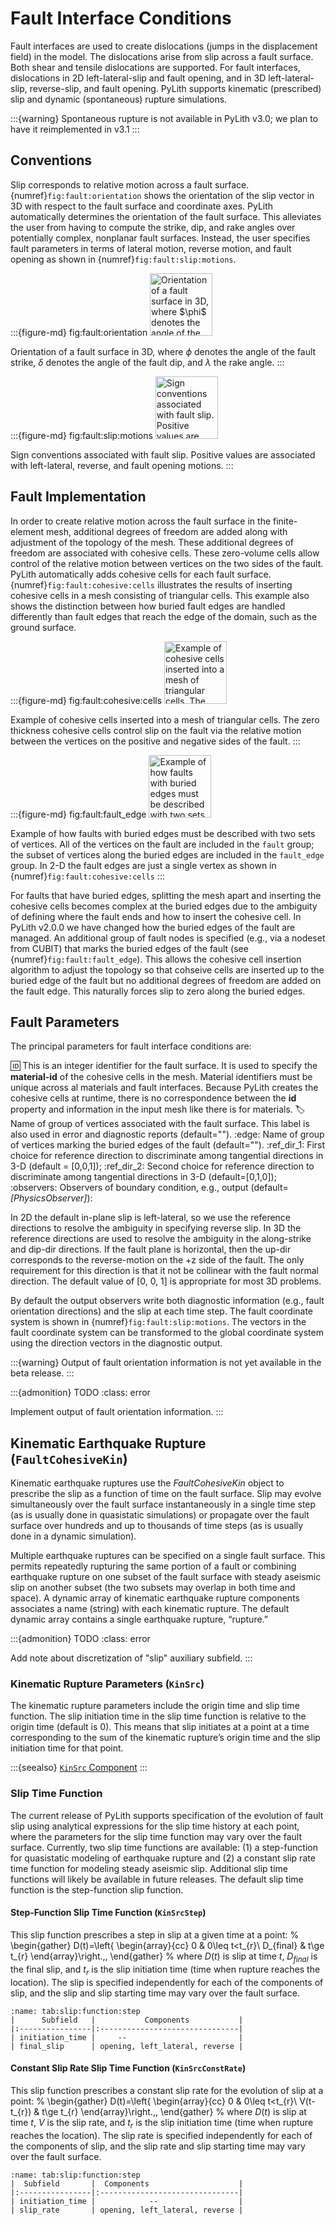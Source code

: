 # Fault Interface Conditions

Fault interfaces are used to create dislocations (jumps in the displacement field) in the model.
The dislocations arise from slip across a fault surface.
Both shear and tensile dislocations are supported.
For fault interfaces, dislocations in 2D left-lateral-slip and fault opening, and in 3D left-lateral-slip, reverse-slip, and fault opening.
PyLith supports kinematic (prescribed) slip and dynamic (spontaneous) rupture simulations.

:::{warning}
Spontaneous rupture is not available in PyLith v3.0; we plan to have it reimplemented in v3.1
:::

## Conventions

Slip corresponds to relative motion across a fault surface.
{numref}`fig:fault:orientation` shows the orientation of the slip vector in 3D with respect to the fault surface and coordinate axes.
PyLith automatically determines the orientation of the fault surface.
This alleviates the user from having to compute the strike, dip, and rake angles over potentially complex, nonplanar fault surfaces.
Instead, the user specifies fault parameters in terms of lateral motion, reverse motion, and fault opening as shown in {numref}`fig:fault:slip:motions`.

:::{figure-md} fig:fault:orientation
<img src="figs/faultOrientation.*" alt="Orientation of a fault surface in 3D, where $\phi$ denotes the angle of the fault strike, $\delta$ denotes the angle of the fault dip, and $\lambda$ the rake angle." width="100px"/>


Orientation of a fault surface in 3D, where <span class="math inline"><em>&#x3D5;</em></span> denotes the angle of the fault strike, <span class="math inline"><em>&#x3B4;</em></span> denotes the angle of the fault dip, and <span class="math inline"><em>&#x3BB;</em></span> the rake angle.
:::

:::{figure-md} fig:fault:slip:motions
<img src="figs/slipmotions.*" alt="Sign conventions associated with fault slip. Positive values are associated with left-lateral, reverse, and fault opening motions." width="100px"/>

Sign conventions associated with fault slip. Positive values are associated with left-lateral, reverse, and fault opening motions.
:::

## Fault Implementation

In order to create relative motion across the fault surface in the finite-element mesh, additional degrees of freedom are added along with adjustment of the topology of the mesh.
These additional degrees of freedom are associated with cohesive cells.
These zero-volume cells allow control of the relative motion between vertices on the two sides of the fault.
PyLith automatically adds cohesive cells for each fault surface.
{numref}`fig:fault:cohesive:cells` illustrates the results of inserting cohesive cells in a mesh consisting of triangular cells.
This example also shows the distinction between how buried fault edges are handled differently than fault edges that reach the edge of the domain, such as the ground surface.

:::{figure-md} fig:fault:cohesive:cells
<img src="figs/cohesivecell.*" alt="Example of cohesive cells inserted into a mesh of triangular cells. The zero thickness cohesive cells control slip on the fault via the relative motion between the vertices on the positive and negative sides of the fault." width="100px" />

Example of cohesive cells inserted into a mesh of triangular cells. The zero thickness cohesive cells control slip on the fault via the relative motion between the vertices on the positive and negative sides of the fault.
:::

:::{figure-md} fig:fault:fault_edge
<img src="figs/faultEdge.*" alt="Example of how faults with buried edges must be described with two sets of vertices. All of the vertices on the fault are included in the `fault` group; the subset of vertices along the buried edges are included in the `fault_edge` group. In 2-D the fault edges are just a single vertex as shown in {numref}`fig:fault:cohesive:cells`." width="100px"/>

Example of how faults with buried edges must be described with two sets of vertices. All of the vertices on the fault are included in the `fault` group; the subset of vertices along the buried edges are included in the `fault_edge` group. In 2-D the fault edges are just a single vertex as shown in {numref}`fig:fault:cohesive:cells`
:::

For faults that have buried edges, splitting the mesh apart and inserting the cohesive cells becomes complex at the buried edges due to the ambiguity of defining where the fault ends and how to insert the cohesive cell.
In PyLith v2.0.0 we have changed how the buried edges of the fault are managed.
An additional group of fault nodes is specified (e.g., via a nodeset from CUBIT) that marks the buried edges of the fault (see {numref}`fig:fault:fault_edge`).
This allows the cohesive cell insertion algorithm to adjust the topology so that cohseive cells are inserted up to the buried edge of the fault but no additional degrees of freedom are added on the fault edge.
This naturally forces slip to zero along the buried edges.

## Fault Parameters

The principal parameters for fault interface conditions are:

:id: This is an integer identifier for the fault surface. It is used to specify the **material-id** of the cohesive cells in the mesh. Material identifiers must be unique across al materials and fault interfaces. Because PyLith creates the cohesive cells at runtime, there is no correspondence between the **id** property and information in the input mesh like there is for materials.
:label: Name of group of vertices associated with the fault surface. This label is also used in error and diagnostic reports (default="").
:edge: Name of group of vertices marking the buried edges of the fault (default="").
:ref_dir_1: First choice for reference direction to discriminate among tangential directions in 3-D (default = [0,0,1]);
:ref_dir_2: Second choice for reference direction to discriminate among tangential directions in 3-D (default=[0,1,0]);
:observers: Observers of boundary condition, e.g., output (default=*[PhysicsObserver]*):

In 2D the default in-plane slip is left-lateral, so we use the reference directions to resolve the ambiguity in specifying reverse slip.
In 3D the reference directions are used to resolve the ambiguity in the along-strike and dip-dir directions.
If the fault plane is horizontal, then the up-dir corresponds to the reverse-motion on the +z side of the fault.
The only requirement for this direction is that it not be collinear with the fault normal direction.
The default value of [0, 0, 1] is appropriate for most 3D problems.

By default the output observers write both diagnostic information (e.g., fault orientation directions) and the slip at each time step.
The fault coordinate system is shown in {numref}`fig:fault:slip:motions`.
The vectors in the fault coordinate system can be transformed to the global coordinate system using the direction vectors in the diagnostic output.

:::{warning}
Output of fault orientation information is not yet available in the beta release.
:::

:::{admonition} TODO
:class: error

Implement output of fault orientation information.
:::

## Kinematic Earthquake Rupture (`FaultCohesiveKin`)

Kinematic earthquake ruptures use the *FaultCohesiveKin* object to prescribe the slip as a function of time on the fault surface.
Slip may evolve simultaneously over the fault surface instantaneously in a single time step (as is usually done in quasistatic simulations) or propagate over the fault surface over hundreds and up to thousands of time steps (as is usually done in a dynamic simulation).

Multiple earthquake ruptures can be specified on a single fault surface.
This permits repeatedly rupturing the same portion of a fault or combining earthquake rupture on one subset of the fault surface with steady aseismic slip on another subset (the two subsets may overlap in both time and space).
A dynamic array of kinematic earthquake rupture components associates a name (string) with each kinematic rupture.
The default dynamic array contains a single earthquake rupture, &ldquo;rupture.&rdquo;

:::{admonition} TODO
:class: error

Add note about discretization of "slip" auxiliary subfield.
:::

### Kinematic Rupture Parameters (`KinSrc`)

The kinematic rupture parameters include the origin time and slip time function.
The slip initiation time in the slip time function is relative to the origin time (default is 0).
This means that slip initiates at a point at a time corresponding to the sum of the kinematic rupture&rsquo;s origin time and the slip initiation time for that point.

:::{seealso}
[`KinSrc` Component](../components/faults/KinSrc.md)
:::

### Slip Time Function

The current release of PyLith supports specification of the evolution of fault slip using analytical expressions for the slip time history at each point, where the parameters for the slip time function may vary over the fault surface.
Currently, two slip time functions are available: (1) a step-function for quasistatic modeling of earthquake rupture and (2) a constant slip rate time function for modeling steady aseismic slip.
Additional slip time functions will likely be available in future releases.
The default slip time function is the step-function slip function.

#### Step-Function Slip Time Function (`KinSrcStep`)

This slip function prescribes a step in slip at a given time at a point:
%
\begin{gather}
D(t)=\left\{ \begin{array}{cc}
0 & 0\leq t<t_{r}\\
D_{final} & t\ge t_{r}
\end{array}\right.\,,
\end{gather}
%
where $D(t)$ is slip at time $t$, $D_{final}$ is the final slip, and $t_{r}$ is the slip initiation time (time when rupture reaches the location).
The slip is specified independently for each of the components of slip, and the slip and slip starting time may vary over the fault surface.

```{table} Values in the auxiliary field spatial database for *KinSrcStep*.
:name: tab:slip:function:step
|      Subfield   |           Components           |
|:----------------|:-------------------------------|
| initiation_time |     --                         |
| final_slip      | opening, left_lateral, reverse |
```

#### Constant Slip Rate Slip Time Function (`KinSrcConstRate`)

This slip function prescribes a constant slip rate for the evolution of slip at a point:
%
\begin{gather}
  D(t)=\left\{ \begin{array}{cc}
0 & 0\leq t<t_{r}\\
V(t-t_{r}) & t\ge t_{r}
\end{array}\right.\,,
\end{gather}
%
where $D(t)$ is slip at time $t$, $V$ is the slip rate, and $t_{r}$ is the slip initiation time (time when rupture reaches the location).
The slip rate is specified independently for each of the components of slip, and the slip rate and slip starting time may vary over the fault surface.

```{table} Values in the auxiliary field spatial database for *KinSrcConstRate*.
:name: tab:slip:function:step
|  Subfield       |  Components                    |
|:----------------|:-------------------------------|
| initiation_time |            --                  |
| slip_rate       | opening, left_lateral, reverse |
```
